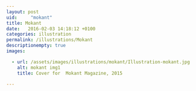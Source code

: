 ```yaml
---
layout: post
uid:     "mokant"
title: Mokant
date:   2016-02-03 14:18:12 +0100
categories: illustration
permalink: /illustrations/Mokant
descriptionempty: true
images:

  - url: /assets/images/illustrations/mokant/Illustration-mokant.jpg
    alt: mokant img1
    title: Cover for  Mokant Magazine, 2015

---
```

